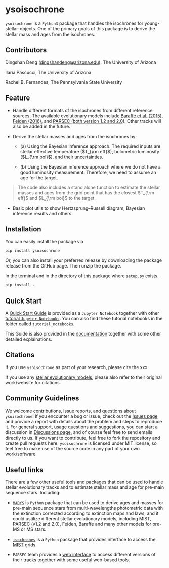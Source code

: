 # ysoisochrone

`ysoisochrone` is a `Python3` package that handles the isochrones for young-stellar-objects. One of the primary goals of this package is to derive the stellar mass and ages from the isochrones.

## Contributors

Dingshan Deng (dingshandeng@arizona.edu), The University of Arizona

Ilaria Pascucci, The University of Arizona

Rachel B. Fernandes, The Pennsylvania State University

## Feature 

- Handle different formats of the isochrones from different reference sources. The available evolutionary models include [Baraffe et al. (2015)](https://ui.adsabs.harvard.edu/abs/2015A%26A...577A..42B/abstract), [Feiden (2016)](https://ui.adsabs.harvard.edu/abs/2016A%26A...593A..99F/abstract), and [PARSEC (both version 1.2 and 2.0)](http://stev.oapd.inaf.it/PARSEC/index.html). Other tracks will also be added in the future.

- Derive the stellar masses and ages from the isochrones by:

	- (a) Using the Bayesian inference approach. The required inputs are stellar effective temperature ($T_{\rm eff}$), bolometric luminosity ($L_{\rm bol}$), and their uncertainties.
  
	- (b) Using the Bayesian inference approach where we do not have a good luminosity measurement. Therefore, we need to assume an age for the target.
	
> The code also includes a stand alone function to estimate the stellar masses and ages from the grid point that has the closest $T_{\rm eff}$ and $L_{\rm bol}$ to the target. 

- Basic plot utils to show Hertzsprung–Russell diagram, Bayesian inference results and others.

## Installation

You can easily install the package via

```bash
pip install ysoisochrone
```

Or, you can also install your preferred release by downloading the package release from the GitHub page. Then unzip the package.

In the terminal and in the directory of this package where `setup.py` exists.

```bash 
pip install .
```

## Quick Start

A [Quick Start Guide](https://github.com/DingshanDeng/ysoisochrone/blob/main/tutorial_notebooks/tutorial1_quick_start.ipynb) is provided as a `Jupyter Notebook` together with other [tutorial `Jupyter Notebooks`](https://github.com/DingshanDeng/ysoisochrone/tree/main/tutorial_notebooks). You can also find these tutorial notebooks in the folder called `tutorial_notebooks`.

This Guide is also provided in the [documentation](https://ysoisochrone.readthedocs.io/en/latest/index.html) together with some other detailed explainations.

## Citations
If you use `ysoisochrone` as part of your research, please cite the xxx

If you use any [stellar evolutionary models](./models.md), please also refer to their original work/website for citations.

## Community Guidelines
We welcome contributions, issue reports, and questions about `ysoisochrone`! If you encounter a bug or issue, check out the [Issues page](https://github.com/DingshanDeng/ysoisochrone/issues) and provide a report with details about the problem and steps to reproduce it. For general support, usage questions and suggestions, you can start a discussion in [Discussions page](https://github.com/DingshanDeng/ysoisochrone/discussions), and of course feel free to send emails directly to us. If you want to contribute, feel free to fork the repository and create pull requests here. `ysoisochrone` is licensed under MIT license, so feel free to make use of the source code in any part of your own work/software.

## Useful links

There are a few other useful tools and packages that can be used to handle stellar evolutionary tracks and to estimate stellar mass and age for pre-main sequence stars. Including:

- [`MADYS`](https://madys.readthedocs.io/en/latest/) is `Python` package that can be used to derive ages and masses for pre-main sequence stars from multi-wavelengths photometric data with the extinction corrected according to extinction maps and laws; and it could ustilize different stellar evolutionary models, including MIST, PARSEC (v1.2 and 2.0), Feiden, Baraffe and many other models for pre-MS or MS stars.
  
- [`isochrones`](https://github.com/timothydmorton/isochrones) is a `Python` package that provides interface to access the [MIST](https://waps.cfa.harvard.edu/MIST/) grids.

- `PARSEC` team provides a [web interface](http://stev.oapd.inaf.it/PARSEC/tools.html) to access different versions of their tracks together with some useful web-based tools. 
